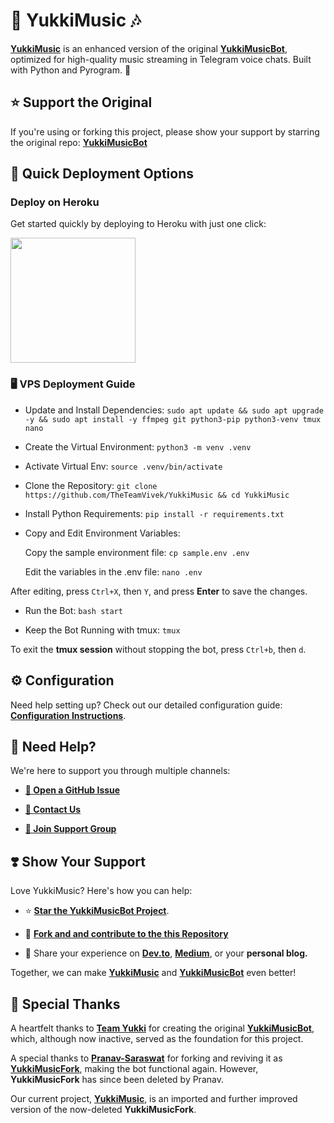 # 🎵 **YukkiMusic** 🎶

[**YukkiMusic**](https://github.com/TheTeamVivek/YukkiMusic) is an enhanced version of the original [**YukkiMusicBot**](https://github.com/TeamYukki/YukkiMusicBot), optimized for high-quality music streaming in Telegram voice chats. Built with Python and Pyrogram. 🚀

## ⭐ Support the Original
If you're using or forking this project, please show your support by starring the original repo:
[**YukkiMusicBot**](https://github.com/TeamYukki/YukkiMusicBot)


## 🚀 Quick Deployment Options

### Deploy on Heroku
Get started quickly by deploying to Heroku with just one click:

<a href="https://dashboard.heroku.com/new?template=https://github.com/TheTeamVivek/YukkiMusic">
  <img src="https://img.shields.io/badge/Deploy%20To%20Heroku-red?style=for-the-badge&logo=heroku" width="200"/>
</a>

### 🖥️ VPS Deployment Guide

  - Update and Install Dependencies: `sudo apt update && sudo apt upgrade -y && sudo apt install -y ffmpeg git python3-pip python3-venv tmux nano`

  - Create the Virtual Environment: `python3 -m venv .venv`

  - Activate Virtual Env: `source .venv/bin/activate`

  - Clone the Repository: `git clone https://github.com/TheTeamVivek/YukkiMusic && cd YukkiMusic`

  - Install Python Requirements: `pip install -r requirements.txt`

  - Copy and Edit Environment Variables:

    Copy the sample environment file: `cp sample.env .env`

    Edit the variables in the .env file: `nano .env`

  After editing, press `Ctrl+X`, then `Y`, and press **Enter** to save the changes.


  -  Run the Bot: `bash start`

  - Keep the Bot Running with tmux: `tmux`

To exit the **tmux session** without stopping the bot, press `Ctrl+b`, then `d`.



## ⚙️ Configuration

Need help setting up? Check out our detailed configuration guide: [**Configuration Instructions**](https://github.com/TheTeamVivek/YukkiMusic/blob/master/config/README.md).


## 🤝 Need Help?

We're here to support you through multiple channels:

- [**📝 Open a GitHub Issue**](https://github.com/TheTeamVivek/YukkiMusic/issues/new?assignees=&labels=question&title=support%3A+&body=%23+Support+Question)

- [**💬 Contact Us**](https://t.me/TheTeamVk)

- [**👥 Join Support Group**](https://t.me/TheTeamVk)


## ❣️ Show Your Support

Love YukkiMusic? Here's how you can help:

- ⭐ [**Star the YukkiMusicBot Project**](https://github.com/TeamYukki/YukkiMusicBot).

- 🍴 [**Fork and and contribute to the this Repository**](https://github.com/TheTeamVivek/YukkiMusic)

- 📢 Share your experience on [**Dev.to**](https://dev.to/), [**Medium**](https://medium.com/), or your **personal blog.**

Together, we can make [**YukkiMusic**](https://github.com/TheTeamVivek/YukkiMusic) and [**YukkiMusicBot**](https://github.com/TeamYukki/YukkiMusicBot) even better!

## 🙏 Special Thanks

A heartfelt thanks to [**Team Yukki**](https://github.com/TeamYukki) for creating the original [**YukkiMusicBot**](https://github.com/TeamYukki/YukkiMusicBot), which, although now inactive, served as the foundation for this project.  

A special thanks to [**Pranav-Saraswat**](https://github.com/Pranav-Saraswat) for forking and reviving it as [**YukkiMusicFork**](https://github.com/Pranav-Saraswat/YukkiMusicFork), making the bot functional again. However, **YukkiMusicFork** has since been deleted by Pranav.  

Our current project, [**YukkiMusic**](https://github.com/TheTeamVivek/YukkiMusic), is an imported and further improved version of the now-deleted **YukkiMusicFork**.
